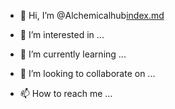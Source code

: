 - 👋 Hi, I’m @Alchemicalhub[index.md](https://github.com/Alchemicalhub/Alchemicalhub/files/13767101/index.md)

- 👀 I’m interested in ...
- 🌱 I’m currently learning ...
- 💞️ I’m looking to collaborate on ...
- 📫 How to reach me ...

<!---
Alchemicalhub/Alchemicalhub is a ✨ special ✨ repository because its `README.md` (this file) appears on your GitHub profile.
You can click the Preview link to take a look at your changes.
--->

